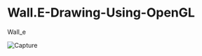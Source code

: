 # Wall.E-Drawing-Using-OpenGL
Wall_e


![Capture](https://user-images.githubusercontent.com/48739505/178157279-c21337be-6832-421b-b444-565003fa7c71.PNG)
